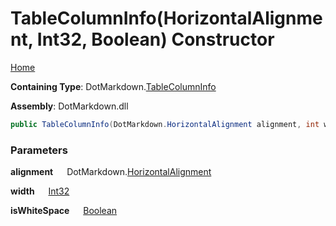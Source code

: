 # TableColumnInfo\(HorizontalAlignment, Int32, Boolean\) Constructor

[Home](../../../README.md)

**Containing Type**: DotMarkdown\.[TableColumnInfo](../README.md)

**Assembly**: DotMarkdown\.dll

```csharp
public TableColumnInfo(DotMarkdown.HorizontalAlignment alignment, int width, bool isWhiteSpace)
```

### Parameters

**alignment** &emsp; DotMarkdown\.[HorizontalAlignment](../../HorizontalAlignment/README.md)

**width** &emsp; [Int32](https://docs.microsoft.com/en-us/dotnet/api/system.int32)

**isWhiteSpace** &emsp; [Boolean](https://docs.microsoft.com/en-us/dotnet/api/system.boolean)